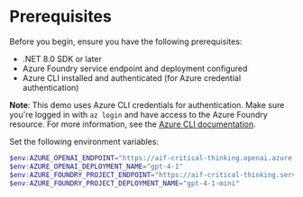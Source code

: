 # Prerequisites

Before you begin, ensure you have the following prerequisites:

- .NET 8.0 SDK or later
- Azure Foundry service endpoint and deployment configured
- Azure CLI installed and authenticated (for Azure credential authentication)

**Note**: This demo uses Azure CLI credentials for authentication. Make sure you're logged in with `az login` and have access to the Azure Foundry resource. For more information, see the [Azure CLI documentation](https://learn.microsoft.com/cli/azure/authenticate-azure-cli-interactively).

Set the following environment variables:

```powershell
$env:AZURE_OPENAI_ENDPOINT="https://aif-critical-thinking.openai.azure.com/"
$env:AZURE_OPENAI_DEPLOYMENT_NAME="gpt-4-1"
$env:AZURE_FOUNDRY_PROJECT_ENDPOINT="https://aif-critical-thinking.services.ai.azure.com/api/projects/critical-thinking"
$env:AZURE_FOUNDRY_PROJECT_DEPLOYMENT_NAME="gpt-4-1-mini"
```
